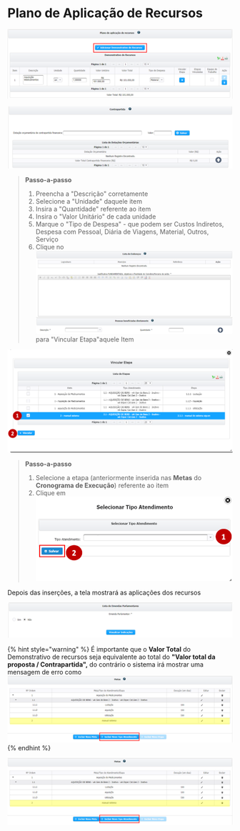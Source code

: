# Plano de Aplicação de Recursos

![](../../.gitbook/assets/image%20%2842%29.png)

![](../../.gitbook/assets/image%20%2813%29.png)

> **Passo-a-passo**
>
> 1. Preencha a "Descrição" corretamente
> 2. Selecione a "Unidade" daquele item
> 3. Insira a "Quantidade" referente ao item
> 4. Insira o "Valor Unitário" de cada unidade
> 5. Marque o "Tipo de Despesa" - que podem ser Custos Indiretos, Despesa com Pessoal, Diária de Viagens, Material, Outros, Serviço
> 6. Clique no ![](../../.gitbook/assets/image%20%2818%29.png) para "Vincular Etapa"aquele Item

![](../../.gitbook/assets/image%20%2835%29.png)

> **Passo-a-passo**
>
> 1. Selecione a etapa \(anteriormente inserida nas **Metas** do **Cronograma de Execução**\) referente ao item
> 2. Clique em ![](../../.gitbook/assets/image%20%2814%29.png)

Depois das inserções, a tela mostrará as aplicações dos recursos

![](../../.gitbook/assets/image%20%2820%29.png)

{% hint style="warning" %}
É importante que o **Valor Total** do Demonstrativo de recursos seja equivalente ao total do **"Valor total da proposta / Contrapartida",** do contrário o sistema irá mostrar uma mensagem de erro como  ![](../../.gitbook/assets/image%20%2834%29.png) 
{% endhint %}

![](../../.gitbook/assets/image%20%2834%29.png)



